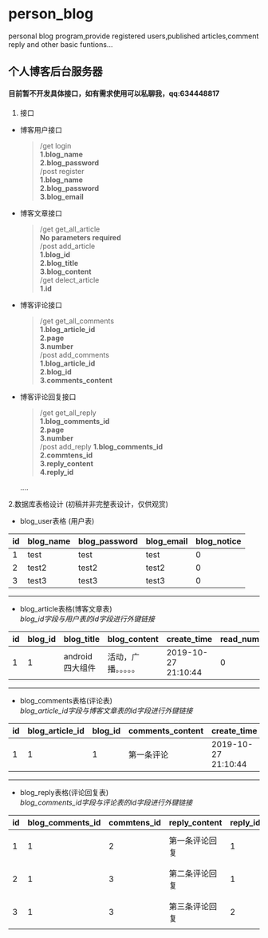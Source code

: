 # person_blog
personal blog program,provide registered users,published articles,comment reply and other basic funtions...

## 个人博客后台服务器

#### 目前暂不开发具体接口，如有需求使用可以私聊我，qq:634448817

1. 接口
- 博客用户接口 
  > /get login <br> 
    **1.blog_name<br>2.blog_password**<br>
  > /post register <Br>
    **1.blog_name<br>2.blog_password<Br>3.blog_email**
  
- 博客文章接口 
  > /get get_all_article <br>
    **No parameters required** <br> 
  > /post add_article <br>
    **1.blog_id<br>2.blog_title<br>3.blog_content** <br> 
  > /get delect_article <br>
    **1.id** <br>
- 博客评论接口 
  > /get get_all_comments <Br>
    **1.blog_article_id<br>2.page<br>3.number**<Br>
  > /post add_comments <Br>
    **1.blog_article_id<Br>2.blog_id<Br>3.comments_content**<br>
- 博客评论回复接口 
  > /get get_all_reply <Br>
    **1.blog_comments_id<br>2.page<br>3.number**<Br>
  > /post add_reply
    **1.blog_comments_id<br>2.commtens_id<br>3.reply_content<br>4.reply_id**<Br>
  
  ....

2.数据库表格设计  (初稿并非完整表设计，仅供观赏)
  - blog_user表格 (用户表)
   
   | id | blog_name | blog_password | blog_email | blog_notice |
   | --- | --- | --- | --- | --- |
   | 1 | test | test| test | 0 | 
   | 2 | test2 | test2| test2 | 0 | 
   | 3 | test3 | test3| test3 | 0 |
   ---
   
   - blog_article表格(博客文章表)
   <br>*blog_id字段与用户表的id字段进行外键链接*
   
   |id|blog_id|blog_title|blog_content|create_time|read_number|
   | --- | --- | --- | --- | --- | --- |
   |1|1|android四大组件|活动，广播。。。。。|2019-10-27 21:10:44|0|
   ---
 
   - blog_comments表格(评论表)
   <br>*blog_article_id字段与博客文章表的id字段进行外键链接*
   
   |id|blog_article_id|blog_id|comments_content|create_time|
   | --- | --- | --- | --- | --- |
   |1|1|1|第一条评论|2019-10-27 21:10:44|
   ---
   
   - blog_reply表格(评论回复表)
   <br>*blog_comments_id字段与评论表的id字段进行外键链接*
   
   |id|blog_comments_id|commtens_id|reply_content|reply_id|create_time|
   | --- | --- | --- | --- | --- |---|
   |1|1|2|第一条评论回复|1|2019-10-27 21:10:44|
   |2|1|3|第二条评论回复|1|2019-10-27 21:10:44|
   |3|1|3|第三条评论回复|2|2019-10-27 21:10:44|